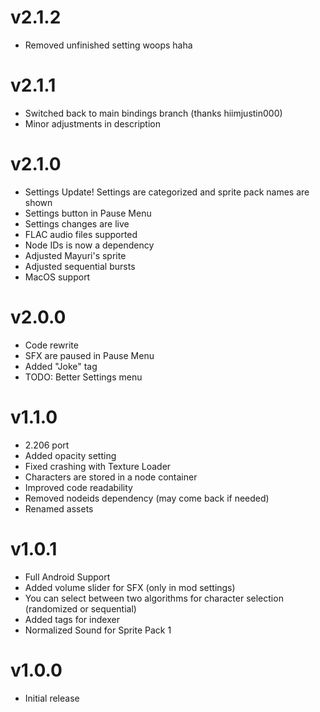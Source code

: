 # v2.1.2
 * Removed unfinished setting woops haha

# v2.1.1
 * Switched back to main bindings branch (thanks hiimjustin000)
 * Minor adjustments in description

# v2.1.0
 * Settings Update! Settings are categorized and sprite pack names are shown
 * Settings button in Pause Menu
 * Settings changes are live
 * FLAC audio files supported
 * Node IDs is now a dependency
 * Adjusted Mayuri's sprite
 * Adjusted sequential bursts
 * MacOS support

# v2.0.0

 * Code rewrite
 * SFX are paused in Pause Menu
 * Added "Joke" tag
 * TODO: Better Settings menu

# v1.1.0

 * 2.206 port
 * Added opacity setting
 * Fixed crashing with Texture Loader
 * Characters are stored in a node container
 * Improved code readability
 * Removed nodeids dependency (may come back if needed)
 * Renamed assets

# v1.0.1

 * Full Android Support
 * Added volume slider for SFX (only in mod settings)
 * You can select between two algorithms for character selection (randomized or sequential)
 * Added tags for indexer
 * Normalized Sound for Sprite Pack 1

# v1.0.0

 * Initial release